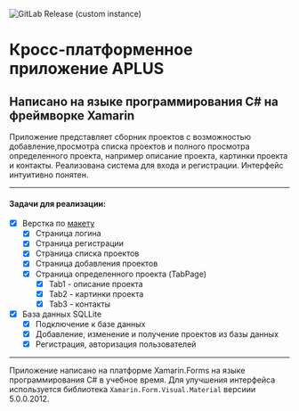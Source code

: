 ![GitLab Release (custom instance)](https://img.shields.io/gitlab/v/release/GNOME/librsvg?color=g&date_order_by=created_at&gitlab_url=https%3A%2F%2Fgitlab.gnome.org&include_prereleases&label=Alpha&sort=semver)
# Кросс-платформенное приложение APLUS
## Написано на языке программирования **C#** на фреймворке **Xamarin**

Приложение представляет сборник проектов с возможностью добавление,просмотра списка проектов и полного просмотра определенного проекта, например описание проекта, картинки проекта и контакты. Реализована система для входа и регистрации. Интерфейс интуитивно понятен.
___

#### **Задачи для реализации:**
- [x] Верстка по [макету](https://www.figma.com/file/gYUrlGMMYLt883DxAlqstC/projects?node-id=650%3A2)
  - [x] Страница логина
  - [x] Страница регистрации
  - [x] Страница списка проектов
  - [x] Страница добавления проектов
  - [x] Страница определенного проекта (TabPage)
    - [x]  Tab1 - описание проекта
    - [x]  Tab2 - картинки проекта
    - [x]  Tab3 - контакты
- [x] База данных SQLLite
  - [x] Подключение к базе данных
  - [x]  Добавление, изменение и получение проектов из базы данных
  - [x]  Регистрация, авторизация пользователей
___
  
Приложение написано на платформе Xamarin.Forms на языке программирования C# в учебное время. Для улучшения интерфейса используется библиотека ```Xamarin.Form.Visual.Material``` версиии 5.0.0.2012.
